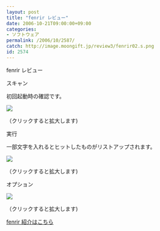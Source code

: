 ```yaml
---
layout: post
title: "fenrir レビュー"
date: 2006-10-21T09:00:00+09:00
categories:
- ソフトウェア
permalink: /2006/10/2587/
catch: http://image.moongift.jp/review3/fenrir02.s.png
id: 2574
---
```

fenrir レビュー  
<!--more-->

スキャン

  

初回起動時の確認です。

  

[![](http://image.moongift.jp/review3/fenrir01.s.png)](http://image.moongift.jp/review3/fenrir01.png)  
  
（クリックすると拡大します)

  

実行

  

一部文字を入れるとヒットしたものがリストアップされます。

  

[![](http://image.moongift.jp/review3/fenrir02.s.png)](http://image.moongift.jp/review3/fenrir02.png)  
  
（クリックすると拡大します)

  

オプション

  

[![](http://image.moongift.jp/review3/fenrir03.s.png)](http://image.moongift.jp/review3/fenrir03.png)  
  
（クリックすると拡大します)

  

[fenrir 紹介はこちら](http://fw.moongift.jp/intro/i-2586.html)

